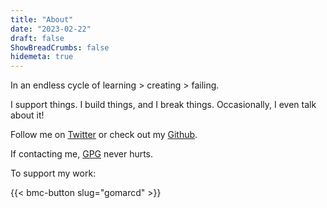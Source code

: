 ```yaml
---
title: "About"
date: "2023-02-22"
draft: false
ShowBreadCrumbs: false
hidemeta: true
---
```


In an endless cycle of learning > creating > failing.

I support things. I build things, and I break things. Occasionally, I even talk about it!

Follow me on [Twitter](https://twitter.com/gomarcd) or check out my [Github](https://github.com/gomarcd).

If contacting me, [GPG](/web@gomarcd.dev-public.asc) never hurts.

To support my work:

{{< bmc-button slug="gomarcd" >}}